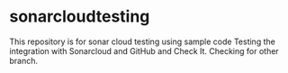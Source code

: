# sonarcloudtesting
This repository is for sonar cloud testing using sample code
Testing the integration with Sonarcloud and GitHub and Check It.
Checking for other branch.
